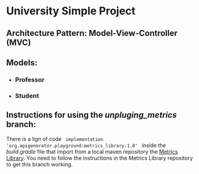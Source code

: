# University Simple Project
## Architecture Pattern: Model-View-Controller (MVC)
## Models:
- ### Professor
- ### Student


## Instructions for using the <i>unpluging_metrics</i> branch:
There is a lign of code <code> implementation 'org.apigenerator.playground:metrics_library:1.0' </code> inside the <i>build.gradle</i> file that import from a local maven repository the <a href="https://github.com/api-generator-playground/metrics_library">Metrics Library</a>. You need to follow the instructions in the Metrics Library repository to get this branch working.
